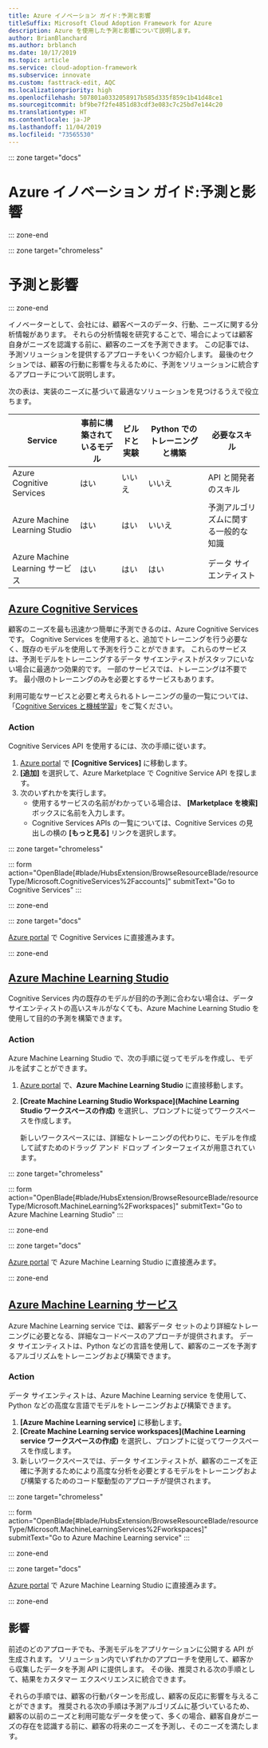 ```yaml
---
title: Azure イノベーション ガイド:予測と影響
titleSuffix: Microsoft Cloud Adoption Framework for Azure
description: Azure を使用した予測と影響について説明します。
author: BrianBlanchard
ms.author: brblanch
ms.date: 10/17/2019
ms.topic: article
ms.service: cloud-adoption-framework
ms.subservice: innovate
ms.custom: fasttrack-edit, AQC
ms.localizationpriority: high
ms.openlocfilehash: 507801a0332058917b585d335f859c1b41d48ce1
ms.sourcegitcommit: bf9be7f2fe4851d83cdf3e083c7c25bd7e144c20
ms.translationtype: HT
ms.contentlocale: ja-JP
ms.lasthandoff: 11/04/2019
ms.locfileid: "73565530"
---
```

::: zone target="docs"

# <a name="azure-innovation-guide-predict-and-influence"></a>Azure イノベーション ガイド:予測と影響

::: zone-end

::: zone target="chromeless"

# <a name="predict-and-influence"></a>予測と影響

::: zone-end

イノベーターとして、会社には、顧客ベースのデータ、行動、ニーズに関する分析情報があります。 それらの分析情報を研究することで、場合によっては顧客自身がニーズを認識する前に、顧客のニーズを予測できます。 この記事では、予測ソリューションを提供するアプローチをいくつか紹介します。 最後のセクションでは、顧客の行動に影響を与えるために、予測をソリューションに統合するアプローチについて説明します。

次の表は、実装のニーズに基づいて最適なソリューションを見つけるうえで役立ちます。

|Service  |事前に構築されているモデル  |ビルドと実験  |Python でのトレーニングと構築|必要なスキル|
|---------|---------|---------|---------|---------|
|Azure Cognitive Services|はい|いいえ|いいえ|API と開発者のスキル|
|Azure Machine Learning Studio|はい|はい|いいえ|予測アルゴリズムに関する一般的な知識|
|Azure Machine Learning サービス|はい|はい|はい|データ サイエンティスト|

## <a name="azure-cognitive-servicestabcognitiveservices"></a>[Azure Cognitive Services](#tab/CognitiveServices)

顧客のニーズを最も迅速かつ簡単に予測できるのは、Azure Cognitive Services です。 Cognitive Services を使用すると、追加でトレーニングを行う必要なく、既存のモデルを使用して予測を行うことができます。 これらのサービスは、予測モデルをトレーニングするデータ サイエンティストがスタッフにいない場合に最適かつ効果的です。 一部のサービスでは、トレーニングは不要です。 最小限のトレーニングのみを必要とするサービスもあります。

利用可能なサービスと必要と考えられるトレーニングの量の一覧については、「[Cognitive Services と機械学習](https://docs.microsoft.com/azure/cognitive-services/cognitive-services-and-machine-learning#service-requirements-for-the-data-model)」をご覧ください。

### <a name="action"></a>Action

Cognitive Services API を使用するには、次の手順に従います。

1. [Azure portal](https://portal.azure.com/#blade/HubsExtension/BrowseResourceBlade/resourceType/Microsoft.CognitiveServices%2Faccounts) で **[Cognitive Services]** に移動します。
2. **[追加]** を選択して、Azure Marketplace で Cognitive Service API を探します。
3. 次のいずれかを実行します。
   - 使用するサービスの名前がわかっている場合は、 **[Marketplace を検索]** ボックスに名前を入力します。
   - Cognitive Services APIs の一覧については、Cognitive Services の見出しの横の **[もっと見る]** リンクを選択します。

::: zone target="chromeless"

<!-- markdownlint-disable DOCSMD001 -->

::: form action="OpenBlade[#blade/HubsExtension/BrowseResourceBlade/resourceType/Microsoft.CognitiveServices%2Faccounts]" submitText="Go to Cognitive Services" :::

<!-- markdownlint-enable DOCSMD001 -->

::: zone-end

::: zone target="docs"

[Azure portal](https://portal.azure.com/#blade/HubsExtension/BrowseResourceBlade/resourceType/Microsoft.CognitiveServices%2Faccounts) で Cognitive Services に直接進みます。

::: zone-end

## <a name="azure-machine-learning-studiotabmachinelearningstudio"></a>[Azure Machine Learning Studio](#tab/MachineLearningStudio)

Cognitive Services 内の既存のモデルが目的の予測に合わない場合は、データ サイエンティストの高いスキルがなくても、Azure Machine Learning Studio を使用して目的の予測を構築できます。

<!-- markdownlint-disable MD024 -->

### <a name="action"></a>Action

Azure Machine Learning Studio で、次の手順に従ってモデルを作成し、モデルを試すことができます。

1. [Azure portal](https://portal.azure.com/#blade/HubsExtension/BrowseResourceBlade/resourceType/Microsoft.MachineLearning%2Fworkspaces) で、**Azure Machine Learning Studio** に直接移動します。
2. **[Create Machine Learning Studio Workspace]\(Machine Learning Studio ワークスペースの作成\)** を選択し、プロンプトに従ってワークスペースを作成します。

   新しいワークスペースには、詳細なトレーニングの代わりに、モデルを作成して試すためのドラッグ アンド ドロップ インターフェイスが用意されています。

::: zone target="chromeless"

<!-- markdownlint-disable DOCSMD001 -->

::: form action="OpenBlade[#blade/HubsExtension/BrowseResourceBlade/resourceType/Microsoft.MachineLearning%2Fworkspaces]" submitText="Go to Azure Machine Learning Studio" :::

<!-- markdownlint-enable DOCSMD001 -->

::: zone-end

::: zone target="docs"

[Azure portal](https://portal.azure.com/#blade/HubsExtension/BrowseResourceBlade/resourceType/Microsoft.MachineLearning%2Fworkspaces) で Azure Machine Learning Studio に直接進みます。

::: zone-end

## <a name="azure-machine-learning-servicetabmachinelearningservice"></a>[Azure Machine Learning サービス](#tab/MachineLearningService)

Azure Machine Learning service では、顧客データ セットのより詳細なトレーニングに必要となる、詳細なコードベースのアプローチが提供されます。 データ サイエンティストは、Python などの言語を使用して、顧客のニーズを予測するアルゴリズムをトレーニングおよび構築できます。

### <a name="action"></a>Action

データ サイエンティストは、Azure Machine Learning service を使用して、Python などの高度な言語でモデルをトレーニングおよび構築できます。

1. **[Azure Machine Learning service]** に移動します。
2. **[Create Machine Learning service workspaces]\(Machine Learning service ワークスペースの作成\)** を選択し、プロンプトに従ってワークスペースを作成します。
3. 新しいワークスペースでは、データ サイエンティストが、顧客のニーズを正確に予測するためにより高度な分析を必要とするモデルをトレーニングおよび構築するためのコード駆動型のアプローチが提供されます。

::: zone target="chromeless"

<!-- markdownlint-disable DOCSMD001 -->

::: form action="OpenBlade[#blade/HubsExtension/BrowseResourceBlade/resourceType/Microsoft.MachineLearningServices%2Fworkspaces]" submitText="Go to Azure Machine Learning service" :::

<!-- markdownlint-enable DOCSMD001 -->

::: zone-end

::: zone target="docs"

[Azure portal](https://portal.azure.com/#blade/HubsExtension/BrowseResourceBlade/resourceType/Microsoft.MachineLearningServices%2Fworkspaces) で Azure Machine Learning Studio に直接進みます。

::: zone-end

## <a name="influence"></a>影響

前述のどのアプローチでも、予測モデルをアプリケーションに公開する API が生成されます。 ソリューション内でいずれかのアプローチを使用して、顧客から収集したデータを予測 API に提供します。 その後、推奨される次の手順として、結果をカスタマー エクスペリエンスに統合できます。

それらの手順では、顧客の行動パターンを形成し、顧客の反応に影響を与えることができます。 推奨される次の手順は予測アルゴリズムに基づいているため、顧客の以前のニーズと利用可能なデータを使って、多くの場合、顧客自身がニーズの存在を認識する前に、顧客の将来のニーズを予測し、そのニーズを満たします。
